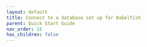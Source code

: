 ```yaml
---
layout: default
title: Connect to a database set up for Babelfish
parent: Quick Start Guide
nav_order: 15
has_children: false
---
```

